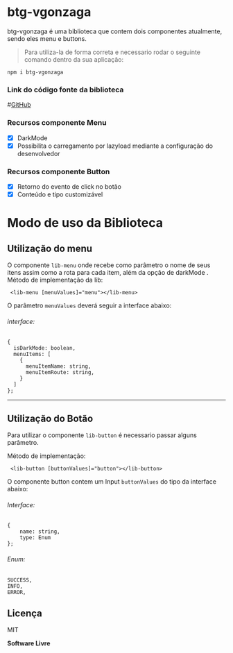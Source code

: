 # btg-vgonzaga

btg-vgonzaga é uma biblioteca que contem dois componentes atualmente, sendo eles menu e buttons.

> Para utiliza-la de forma correta e necessario rodar o seguinte comando dentro da sua aplicação:

```
npm i btg-vgonzaga
```

### Link do código fonte da biblioteca

#[GitHub](https://github.com/vitor-gonzaga/btg-vgonzaga)

### Recursos componente Menu

- [x] DarkMode
- [x] Possibilita o carregamento por lazyload mediante a configuração do desenvolvedor

### Recursos componente Button

- [x] Retorno do evento de click no botão
- [x] Conteúdo e tipo customizável

# Modo de uso da Biblioteca

## Utilização do menu

O componente `lib-menu` onde recebe como parâmetro o nome de seus itens assim como a rota para cada item, além da opção de darkMode .
Método de implementação da lib:

```
 <lib-menu [menuValues]="menu"></lib-menu>
```

O parâmetro `menuValues` deverá seguir a interface abaixo:

###### interface:

```
{
  isDarkMode: boolean,
  menuItems: [
    {
      menuItemName: string,
      menuItemRoute: string,
    }
  ]
};
```

---

## Utilização do Botão

Para utilizar o componente `lib-button` é necessario passar alguns parâmetro.

Método de implementação:

```
 <lib-button [buttonValues]="button"></lib-button>
```

O componente button contem um Input `buttonValues` do tipo da interface abaixo:

###### Interface:

```
{
    name: string,
    type: Enum
};
```

###### Enum:

```
SUCCESS,
INFO,
ERROR,
```

## Licença

MIT

**Software Livre**
